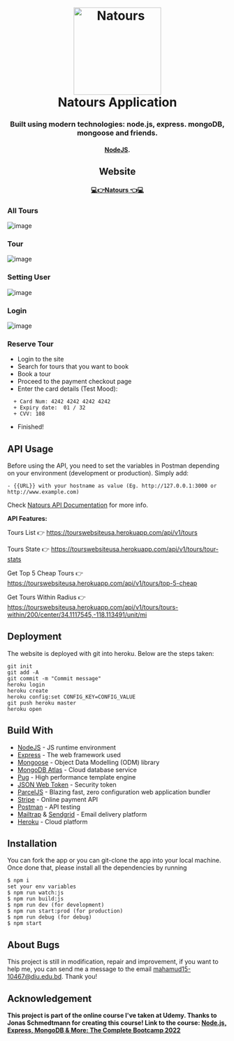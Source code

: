 <h1 align="center">
  <a href="https://lakshman-natours.herokuapp.com/"><img src="./public/img/logo-green-round.png" alt="Natours" width="200"></a>
  <br>
  Natours Application
  <br>
</h1>

<h3 align="center">Built using modern technologies: node.js, express. mongoDB, mongoose and friends.</h3>
<h4 align="center"><a href="https://nodejs.org/en/" target="_blank">NodeJS</a>.</h4>

<h2 align="center" fontWeightBold="900"> Website </h2>

<h4 align="center"><a  href="https://tourswebsiteusa.herokuapp.com/" target="_blank">💻👉Natours 👈💻</a></h3>

### All Tours
![image](./website/principal.png)
### Tour
![image](./website/tour.png)

### Setting User 
![image](./website/user.png)

### Login 
![image](./website/login.png) 

### Reserve Tour
* Login to the site
* Search for tours that you want to book
* Book a tour
* Proceed to the payment checkout page
* Enter the card details (Test Mood):
```
  + Card Num: 4242 4242 4242 4242
  + Expiry date:  01 / 32
  + CVV: 108
```
* Finished!

## API Usage
Before using the API, you need to set the variables in Postman depending on your environment (development or production). Simply add: 
  ```
  - {{URL}} with your hostname as value (Eg. http://127.0.0.1:3000 or http://www.example.com)
  ```

Check [Natours API Documentation](https://documenter.getpostman.com/view/13422360/UVsJw6nC) for more info.

<b> API Features: </b>

Tours List 👉 https://tourswebsiteusa.herokuapp.com/api/v1/tours


Tours State 👉 https://tourswebsiteusa.herokuapp.com/api/v1/tours/tour-stats

Get Top 5 Cheap Tours 👉 https://tourswebsiteusa.herokuapp.com/api/v1/tours/top-5-cheap

Get Tours Within Radius 👉 https://tourswebsiteusa.herokuapp.com/api/v1/tours/tours-within/200/center/34.1117545,-118.113491/unit/mi

## Deployment
The website is deployed with git into heroku. Below are the steps taken:
```
git init
git add -A
git commit -m "Commit message"
heroku login
heroku create
heroku config:set CONFIG_KEY=CONFIG_VALUE
git push heroku master
heroku open
```

## Build With

* [NodeJS](https://nodejs.org/en/) - JS runtime environment
* [Express](http://expressjs.com/) - The web framework used
* [Mongoose](https://mongoosejs.com/) - Object Data Modelling (ODM) library
* [MongoDB Atlas](https://www.mongodb.com/cloud/atlas) - Cloud database service
* [Pug](https://pugjs.org/api/getting-started.html) - High performance template engine
* [JSON Web Token](https://jwt.io/) - Security token
* [ParcelJS](https://parceljs.org/) - Blazing fast, zero configuration web application bundler
* [Stripe](https://stripe.com/) - Online payment API
* [Postman](https://www.getpostman.com/) - API testing
* [Mailtrap](https://mailtrap.io/) & [Sendgrid](https://sendgrid.com/) - Email delivery platform
* [Heroku](https://www.heroku.com/) - Cloud platform


## Installation
You can fork the app or you can git-clone the app into your local machine. Once done that, please install all the
dependencies by running
```
$ npm i
set your env variables
$ npm run watch:js
$ npm run build:js
$ npm run dev (for development)
$ npm run start:prod (for production)
$ npm run debug (for debug)
$ npm start
```
## About Bugs
This project is still in modification, repair and improvement, if you want to help me, you can send me a message to the email mahamud15-10467@diu.edu.bd. Thank you!
## Acknowledgement

**This project is part of the online course I've taken at Udemy. Thanks to Jonas Schmedtmann for creating this course! Link to the course: [Node.js, Express, MongoDB & More: The Complete Bootcamp 2022](https://www.udemy.com/course/nodejs-express-mongodb-bootcamp/)**
